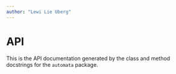 ```yaml
---
author: "Lewi Lie Uberg"
---
```


# API

This is the API documentation generated by the class and method docstrings for the `automata` package.
